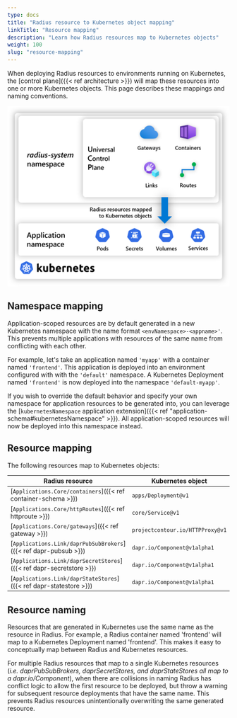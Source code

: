 ```yaml
---
type: docs
title: "Radius resource to Kubernetes object mapping"
linkTitle: "Resource mapping"
description: "Learn how Radius resources map to Kubernetes objects"
weight: 100
slug: "resource-mapping"
---
```


When deploying Radius resources to environments running on Kubernetes, the [control plane]({{< ref architecture >}}) will map these resources into one or more Kubernetes objects. This page describes these mappings and naming conventions.

<img src="kubernetes-mapping.png" alt="Diagram showing Radius resources being mapped to Kubernetes objects" width=600px />

## Namespace mapping

Application-scoped resources are by default generated in a new Kubernetes namespace with the name format `<envNamespace>-<appname>'`. This prevents multiple applications with resources of the same name from conflicting with each other.

For example, let's take an application named `'myapp'` with a container named `'frontend'`. This application is deployed into an environment configured with with the `'default'` namespace. A Kubernetes Deployment named `'frontend'` is now deployed into the namespace `'default-myapp'`.

If you wish to override the default behavior and specify your own namespace for application resources to be generated into, you can leverage the [`kubernetesNamespace` application extension]({{< ref "application-schema#kubernetesNamespace" >}}). All application-scoped resources will now be deployed into this namespace instead.

## Resource mapping

The following resources map to Kubernetes objects:

| Radius resource                  | Kubernetes object |
|----------------------------------|-------------------|
| [`Applications.Core/containers`]({{< ref container-schema >}}) | `apps/Deployment@v1` |
| [`Applications.Core/httpRoutes`]({{< ref httproute >}})   | `core/Service@v1` |
| [`Applications.Core/gateways`]({{< ref gateway >}})     | `projectcontour.io/HTTPProxy@v1` |
| [`Applications.Link/daprPubSubBrokers`]({{< ref dapr-pubsub >}}) | `dapr.io/Component@v1alpha1` |
| [`Applications.Link/daprSecretStores`]({{< ref dapr-secretstore >}}) | `dapr.io/Component@v1alpha1` |
| [`Applications.Link/daprStateStores`]({{< ref dapr-statestore >}}) | `dapr.io/Component@v1alpha1` |

## Resource naming

Resources that are generated in Kubernetes use the same name as the resource in Radius. For example, a Radius container named 'frontend' will map to a Kubernetes Deployment named 'frontend'. This makes it easy to conceptually map between Radius and Kubernetes resources.

For multiple Radius resources that map to a single Kubernetes resources (_i.e. daprPubSubBrokers, daprSecretStores, and daprStateStores all map to a dapr.io/Component_), when there are collisions in naming Radius has conflict logic to allow the first resource to be deployed, but throw a warning for subsequent resource deployments that have the same name. This prevents Radius resources unintentionally overwriting the same generated resource.

